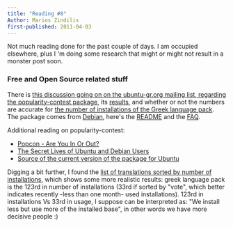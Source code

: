 ```yaml
---
title: "Reading #8"
Author: Marios Zindilis
first-published: 2011-04-03
---
```


Not much reading done for the past couple of days. I am occupied elsewhere, plus I 'm doing some research that might or
might not result in a monster post soon.

<!-- read more -->

<h3>Free and Open Source related stuff</h3>
There is <a href="https://lists.ubuntu.com/archives/ubuntu-gr/2011-March/011307.html">this discussion going on on the 
ubuntu-gr.org mailing list, regarding the popularity-contest package</a>, its <a href="http://popcon.ubuntu.com/">results</a>, and whether or not the numbers are accurate for <a href="https://web.archive.org/web/20110501124504/http://people.canonical.com/~dpm/langpacks-by-inst.html">the number of installations of the Greek language pack</a>. The package comes from <a href="http://popcon.debian.org/">Debian</a>, here's the <a href="http://popcon.debian.org/README">README</a> and the <a href="http://popcon.debian.org/FAQ">FAQ</a>.

Additional reading on popularity-contest:<ul><li><a href="http://www.linuxjournal.com/content/popcon-are-you-or-out">Popcon - Are You In Or Out?</a></li><li><a href="http://itmanagement.earthweb.com/osrc/article.php/3796126/The-Secret-Lives-of-Ubuntu-and-Debian-Users.htm">The Secret Lives of Ubuntu and Debian Users</a></li><li><a href="https://launchpad.net/ubuntu/+source/popularity-contest/1.48ubuntu1">Source of the current version of the package for Ubuntu</a></li></ul>

Digging a bit further, I found the <a href="http://popcon.ubuntu.com/main/translations/by_inst">list of translations sorted by number of installations</a>, which shows some more realistic results: greek language pack is the 123rd in number of installations (33rd if sorted by "vote", which better indicates recently -less than one month- used installations). 123rd in installations Vs 33rd in usage, I suppose can be interpreted as: "We install less but use more of the installed base", in other words we have more decisive people :)
